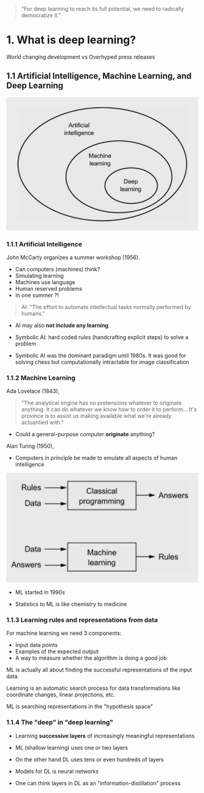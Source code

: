 > "For deep learning to reach its full potential, we need to radically democratize it."

# 1. What is deep learning?

World changing development vs Overhyped press releases

## 1.1 Artificial Intelligence, Machine Learning, and Deep Learning

![Figure](https://github.com/kuantuna/dlwp/blob/main/images/aimldl.png?raw=true)

### 1.1.1 Artificial Intelligence

John McCarty organizes a summer workshop (1956).

- Can computers (machines) think?
- Simulating learning
- Machines use language
- Human reserved problems
- In one summer ?!

> AI: "The effort to automate intellectual tasks normally performed by humans."

- AI may also **not include any learning**

- Symbolic AI: hard coded rules (handcrafting explicit steps) to solve a problem

- Symbolic AI was the dominant paradigm until 1980s. It was good for solving chess but computationally intractable for image classification

### 1.1.2 Machine Learning

Ada Lovelace (1843),

> "The analytical engine has no pretensions whatever to originate anything. It can do whatever we know how to order it to perform... It's province is to assist us making available what we're already actuantied with."

- Could a general-purpose computer **originate** anything?

Alan Turing (1950),

- Computers in principle be made to emulate all aspects of human intelligence

![Figure](https://github.com/kuantuna/dlwp/blob/main/images/cpvsml.png?raw=true)

- ML started in 1990s

- Statistics to ML is like chemistry to medicine

### 1.1.3 Learning rules and representations from data

For machine learning we need 3 components:

- Input data points
- Examples of the expected output
- A way to measure whether the algorithm is doing a good job

ML is actually all about finding the successful representations of the input data.

Learning is an automatic search process for data transformations like coordinate changes, linear projections, etc.

ML is searching representations in the "hypothesis space"

### 1.1.4 The "deep" in "deep learning"

- Learning **successive layers** of increasingly meaningful representations

- ML (shallow learning) uses one or two layers

- On the other hand DL uses tens or even hundreds of layers

- Models for DL is neural networks

- One can think layers in DL as an "information-distillation" process
